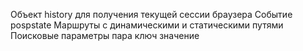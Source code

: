 Объект history для получения текущей сессии браузера
Событие pospstate
Маршруты с динамическими и статическими путями
Поисковые параметры пара ключ значение